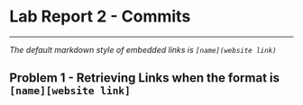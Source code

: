 # Lab Report 2 - Commits
***
*The default markdown style of embedded links is `[name](website link)`*

## Problem 1 - Retrieving Links when the format is `[name][website link]`
